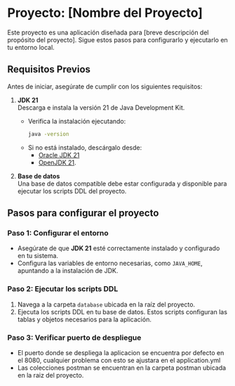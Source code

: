 # Proyecto: [Nombre del Proyecto]

Este proyecto es una aplicación diseñada para [breve descripción del propósito del proyecto]. Sigue estos pasos para configurarlo y ejecutarlo en tu entorno local.

## Requisitos Previos

Antes de iniciar, asegúrate de cumplir con los siguientes requisitos:

1. **JDK 21**  
   Descarga e instala la versión 21 de Java Development Kit.
    - Verifica la instalación ejecutando:
      ```bash
      java -version
      ```
    - Si no está instalado, descárgalo desde:
        - [Oracle JDK 21](https://www.oracle.com/java/technologies/javase/jdk21-archive-downloads.html)
        - [OpenJDK 21](https://openjdk.org/projects/jdk/21/).

2. **Base de datos**  
   Una base de datos compatible debe estar configurada y disponible para ejecutar los scripts DDL del proyecto.

## Pasos para configurar el proyecto

### Paso 1: Configurar el entorno
- Asegúrate de que **JDK 21** esté correctamente instalado y configurado en tu sistema.
- Configura las variables de entorno necesarias, como `JAVA_HOME`, apuntando a la instalación de JDK.

### Paso 2: Ejecutar los scripts DDL
1. Navega a la carpeta `database` ubicada en la raíz del proyecto.
2. Ejecuta los scripts DDL en tu base de datos. Estos scripts configuran las tablas y objetos necesarios para la aplicación.
### Paso 3: Verificar puerto de despliegue
- El puerto donde se despliega la aplicacion se encuentra por defecto en el 8080, cualquier problema con esto se ajustara en el application.yml
- Las colecciones postman se encuentran en la carpeta postman ubicada en la raiz del proyecto.
